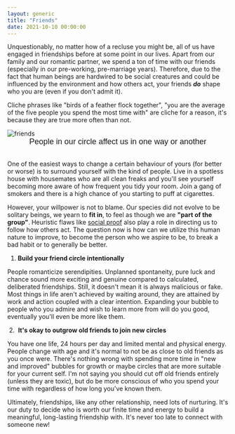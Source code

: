 ```yaml
---
layout: generic
title: "Friends"
date: 2021-10-10 00:00:00
---
```

<div class="content">
            <p>Unquestionably, no matter how of a recluse you might be, all of us have engaged in friendships before at some point in our lives. Apart from our family and our romantic partner, we spend a ton of time with our friends (especially in our pre-working, pre-marriage years). Therefore, due to the fact that human beings are hardwired to be social creatures and could be influenced by the environment and how others act, your friends <em><strong>do</strong></em> shape who you are (even if you don't admit it).</p><p>Cliche phrases like "birds of a feather flock together", "you are the average of the five people you spend the most time with" are cliche for a reason, it's because they are true more often than not.</p><!--kg-card-begin: html-->
    <link rel="preconnect" href="https://fonts.googleapis.com">
<link rel="preconnect" href="https://fonts.gstatic.com" crossorigin="">
<link href="https://fonts.googleapis.com/css2?family=Rubik:ital,wght@1,300&amp;display=swap" rel="stylesheet">
<style>
 img.center{
     display: block;
     margin-left: auto;
     margin-right: auto;
    }
    div.g {
        font-size: 18px;
        text-align: center;
        font-family: 'Rubik', sans-serif;
    }
</style>

<img src="https://i.imgur.com/QHFSHyR.png" alt="friends" class="center">
<div class="g">People in our circle affect us in one way or another</div>
<br>
<!--kg-card-end: html--><p>One of the easiest ways to change a certain behaviour of yours (for better or worse) is to surround yourself with the kind of people. Live in a spotless house with housemates who are all clean freaks and you'll see yourself becoming more aware of how frequent you tidy your room. Join a gang of smokers and there is a high chance of you starting to puff at cigarettes. </p><p>However, your willpower is not to blame. Our species did not evolve to be solitary beings, we yearn to <strong>fit in</strong>, to feel as though we are <strong>"part of the group"</strong>.<strong> </strong>Heuristic flaws like <a href="https://en.wikipedia.org/wiki/Social_proof#:~:text=Social%20proof%20is%20a%20psychological,known%20as%20informational%20social%20influence.">social proof</a> also play a role in directing us to follow how others act. The question now is how can we utilize this human nature to improve, to become the person who we aspire to be, to break a bad habit or to generally be better.</p><ol><li><strong>Build your friend circle intentionally</strong></li></ol><p>People romanticize serendipities. Unplanned spontaneity, pure luck and chance sound more exciting and genuine compared to calculated, deliberated friendships. Still, it doesn't mean it is always malicious or fake. Most things in life aren't achieved by waiting around, they are attained by work and action coupled with a clear intention. Expanding your bubble to people who you admire and wish to learn more from will do you good, eventually you'll even be more like them. </p><p> &nbsp;2. &nbsp;<strong>It's okay to outgrow old friends to join new circles</strong></p><p>You have one life, 24 hours per day and limited mental and physical energy. People change with age and it's normal to not be as close to old friends as you once were. There's nothing wrong with spending more time in "new and improved" bubbles for growth or maybe circles that are more suitable for your current self. I'm not saying you should cut off old friends entirely (unless they are toxic), but do be more conscious of who you spend your time with regardless of how long you've known them. </p><p>Ultimately, friendships, like any other relationship, need lots of nurturing. It's our duty to decide who is worth our finite time and energy to build a meaningful, long-lasting friendship with. It's never too late to connect with someone new! </p><!--kg-card-end: html-->
        </div>